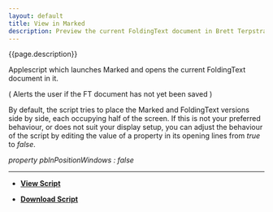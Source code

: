 ```yaml
---
layout: default
title: View in Marked
description: Preview the current FoldingText document in Brett Terpstra's [Marked](http://markedapp.com) 
---
```


{{page.description}}

Applescript which launches Marked and opens the current FoldingText document in it.

( Alerts the user if the FT document has not yet been saved )

By default, the script tries to place the Marked and FoldingText versions side by side, each occupying half of the screen.
If this is not your preferred behaviour, or does not suit your display setup, you can adjust the behaviour of the script by editing the value of a property in its opening lines from *true* to *false*.

*property pblnPositionWindows : false*


***

- [**View Script**](https://github.com/RobTrew/tree-tools/blob/master/FoldingText%20scripts/Decorating%20outlines%20with%20Markdown/ViewInMarked.applescript)
 
- [**Download Script**](https://github.com/RobTrew/tree-tools/blob/master/FoldingText%20scripts/Decorating%20outlines%20with%20Markdown/ViewInMarked.scpt?raw=true)